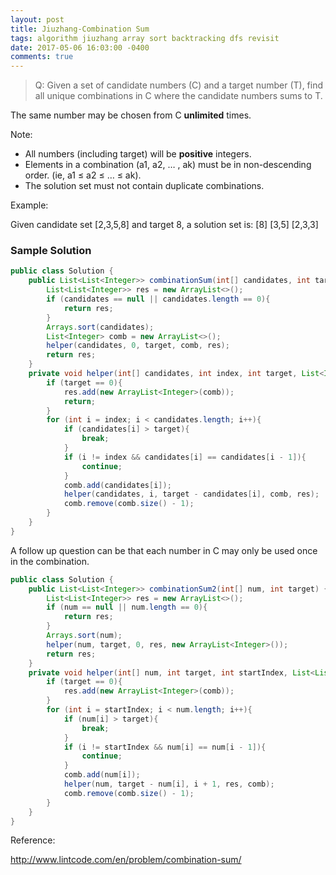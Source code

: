 ```yaml
---
layout: post
title: Jiuzhang-Combination Sum
tags: algorithm jiuzhang array sort backtracking dfs revisit
date: 2017-05-06 16:03:00 -0400
comments: true
---
```

>Q: Given a set of candidate numbers (C) and a target number (T), find all unique combinations in C where the candidate numbers sums to T.

The same number may be chosen from C **unlimited** times.

Note:

* All numbers (including target) will be **positive** integers.
* Elements in a combination (a1, a2, … , ak) must be in non-descending order. (ie, a1 ≤ a2 ≤ … ≤ ak).
* The solution set must not contain duplicate combinations.

Example:

Given candidate set [2,3,5,8] and target 8, a solution set is:
    [8]
    [3,5]
    [2,3,3]

### Sample Solution

```java
public class Solution {
    public List<List<Integer>> combinationSum(int[] candidates, int target) {
        List<List<Integer>> res = new ArrayList<>();
        if (candidates == null || candidates.length == 0){
            return res;
        }
        Arrays.sort(candidates);
        List<Integer> comb = new ArrayList<>();
        helper(candidates, 0, target, comb, res);
        return res;
    }
    private void helper(int[] candidates, int index, int target, List<Integer> comb, List<List<Integer>> res){
        if (target == 0){
            res.add(new ArrayList<Integer>(comb));
            return;
        }
        for (int i = index; i < candidates.length; i++){
            if (candidates[i] > target){
                break;
            }
            if (i != index && candidates[i] == candidates[i - 1]){
                continue;
            }
            comb.add(candidates[i]);
            helper(candidates, i, target - candidates[i], comb, res);
            comb.remove(comb.size() - 1);
        }
    }
}
```
A follow up question can be that each number in C may only be used once in the combination.

```java
public class Solution {
    public List<List<Integer>> combinationSum2(int[] num, int target) {
        List<List<Integer>> res = new ArrayList<>();
        if (num == null || num.length == 0){
            return res;
        }
        Arrays.sort(num);
        helper(num, target, 0, res, new ArrayList<Integer>());
        return res;
    }
    private void helper(int[] num, int target, int startIndex, List<List<Integer>> res, ArrayList<Integer> comb){
        if (target == 0){
            res.add(new ArrayList<Integer>(comb));
        }
        for (int i = startIndex; i < num.length; i++){
            if (num[i] > target){
                break;
            }
            if (i != startIndex && num[i] == num[i - 1]){
                continue;
            }
            comb.add(num[i]);
            helper(num, target - num[i], i + 1, res, comb);
            comb.remove(comb.size() - 1);
        }
    }
}
```

Reference:

http://www.lintcode.com/en/problem/combination-sum/
